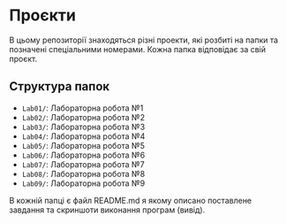 # Проєкти

В цьому репозиторії знаходяться різні проекти, які розбиті на папки та позначені спеціальними номерами. Кожна папка відповідає за свій проєкт.

## Структура папок

- `Lab01/`: Лабораторна робота №1
- `Lab02/`: Лабораторна робота №2
- `Lab03/`: Лабораторна робота №3
- `Lab04/`: Лабораторна робота №4
- `Lab05/`: Лабораторна робота №5
- `Lab06/`: Лабораторна робота №6
- `Lab07/`: Лабораторна робота №7
- `Lab08/`: Лабораторна робота №8
- `Lab09/`: Лабораторна робота №9

В кожній папці є файл README.md я якому описано поставлене завдання та скриншоти виконання програм (вивід).


